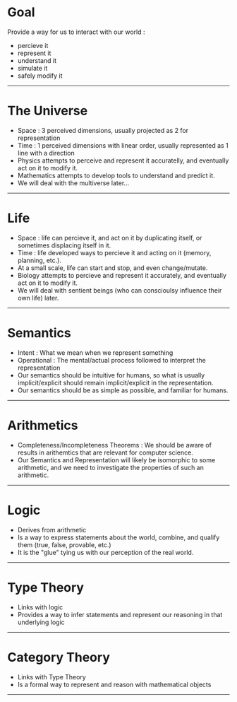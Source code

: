 Goal
====

Provide a way for us to interact with our world : 
- percieve it
- represent it
- understand it
- simulate it
- safely modify it


---

The Universe
============

- Space : 3 perceived dimensions, usually projected as 2 for representation
- Time : 1 perceived dimensions with linear order, usually represented as 1 line with a direction
- Physics attempts to perceive and represent it accuratelly, and eventually act on it to modify it.
- Mathematics attempts to develop tools to understand and predict it. 
- We will deal with the multiverse later...

---

Life
====

- Space : life can percieve it, and act on it by duplicating itself, or sometimes displacing itself in it.
- Time : life developed ways to percieve it and acting on it (memory, planning, etc.).
- At a small scale, life can start and stop, and even change/mutate. 
- Biology attempts to percieve and represent it accurately, and eventually act on it to modify it.
- We will deal with sentient beings (who can conscioulsy influence their own life) later.

---

Semantics
=========

- Intent : What we mean when we represent something
- Operational : The mental/actual process followed to interpret the representation
- Our semantics should be intuitive for humans, so what is usually implicit/explicit should remain implicit/explicit in the representation.
- Our semantics should be as simple as possible, and familiar for humans.

---

Arithmetics
===========

- Completeness/Incompleteness Theorems : We should be aware of results in arithemtics that are relevant for computer science.
- Our Semantics and Representation will likely be isomorphic to some arithmetic, and we need to investigate the properties of such an arithmetic.

---

Logic
=====

- Derives from arithmetic
- Is a way to express statements about the world, combine, and qualify them (true, false, provable, etc.)
- It is the "glue" tying us with our perception of the real world.

---

Type Theory
===========

- Links with logic
- Provides a way to infer statements and represent our reasoning in that underlying logic


---

Category Theory
===============

- Links with Type Theory
- Is a formal way to represent and reason with mathematical objects


---




